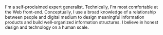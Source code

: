 I'm a self-proclaimed expert generalist. Technically, I'm most comfortable at the Web front-end. Conceptually, I use a broad knowledge of a relationship between people and digital medium to design meaningful information products and build well-organized information structures. I believe in honest design and technology on a human scale.

